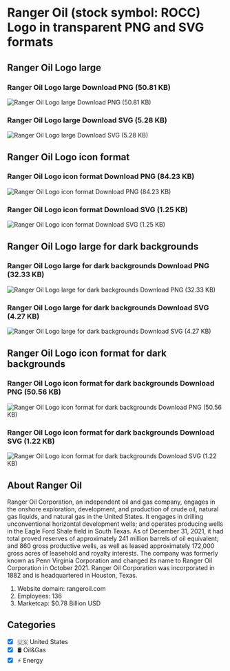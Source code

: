 # Ranger Oil (stock symbol: ROCC) Logo in transparent PNG and SVG formats

## Ranger Oil Logo large

### Ranger Oil Logo large Download PNG (50.81 KB)

![Ranger Oil Logo large Download PNG (50.81 KB)](/img/orig/ROCC_BIG-8af43530.png)

### Ranger Oil Logo large Download SVG (5.28 KB)

![Ranger Oil Logo large Download SVG (5.28 KB)](/img/orig/ROCC_BIG-6d195917.svg)

## Ranger Oil Logo icon format

### Ranger Oil Logo icon format Download PNG (84.23 KB)

![Ranger Oil Logo icon format Download PNG (84.23 KB)](/img/orig/ROCC-695e8e9f.png)

### Ranger Oil Logo icon format Download SVG (1.25 KB)

![Ranger Oil Logo icon format Download SVG (1.25 KB)](/img/orig/ROCC-510f75cc.svg)

## Ranger Oil Logo large for dark backgrounds

### Ranger Oil Logo large for dark backgrounds Download PNG (32.33 KB)

![Ranger Oil Logo large for dark backgrounds Download PNG (32.33 KB)](/img/orig/ROCC_BIG.D-b826b54d.png)

### Ranger Oil Logo large for dark backgrounds Download SVG (4.27 KB)

![Ranger Oil Logo large for dark backgrounds Download SVG (4.27 KB)](/img/orig/ROCC_BIG.D-5f2be860.svg)

## Ranger Oil Logo icon format for dark backgrounds

### Ranger Oil Logo icon format for dark backgrounds Download PNG (50.56 KB)

![Ranger Oil Logo icon format for dark backgrounds Download PNG (50.56 KB)](/img/orig/ROCC.D-82924d1c.png)

### Ranger Oil Logo icon format for dark backgrounds Download SVG (1.22 KB)

![Ranger Oil Logo icon format for dark backgrounds Download SVG (1.22 KB)](/img/orig/ROCC.D-2c979aec.svg)

## About Ranger Oil

Ranger Oil Corporation, an independent oil and gas company, engages in the onshore exploration, development, and production of crude oil, natural gas liquids, and natural gas in the United States. It engages in drilling unconventional horizontal development wells; and operates producing wells in the Eagle Ford Shale field in South Texas. As of December 31, 2021, it had total proved reserves of approximately 241 million barrels of oil equivalent; and 860 gross productive wells, as well as leased approximately 172,000 gross acres of leasehold and royalty interests. The company was formerly known as Penn Virginia Corporation and changed its name to Ranger Oil Corporation in October 2021. Ranger Oil Corporation was incorporated in 1882 and is headquartered in Houston, Texas.

1. Website domain: rangeroil.com
2. Employees: 136
3. Marketcap: $0.78 Billion USD


## Categories
- [x] 🇺🇸 United States
- [x] 🛢 Oil&Gas
- [x] ⚡ Energy
